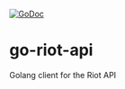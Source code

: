 [![GoDoc](https://godoc.org/github.com/RobWC/riotapi?status.svg)](https://godoc.org/github.com/RobWC/riotapi)

# go-riot-api
Golang client for the Riot API

